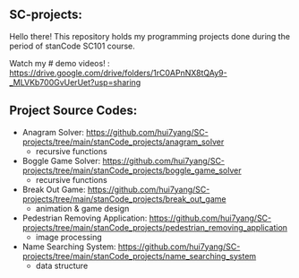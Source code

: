 ## SC-projects:
Hello there!
This repository holds my programming projects done during the period of stanCode SC101 course.

Watch my # demo videos! : https://drive.google.com/drive/folders/1rC0APnNX8tQAy9-_MLVKb700GvUerUet?usp=sharing

## Project Source Codes:
* Anagram Solver: https://github.com/hui7yang/SC-projects/tree/main/stanCode_projects/anagram_solver
  * recursive functions
* Boggle Game Solver: https://github.com/hui7yang/SC-projects/tree/main/stanCode_projects/boggle_game_solver
  * recursive functions
* Break Out Game: https://github.com/hui7yang/SC-projects/tree/main/stanCode_projects/break_out_game
  * animation & game design
* Pedestrian Removing Application: https://github.com/hui7yang/SC-projects/tree/main/stanCode_projects/pedestrian_removing_application
  * image processing
* Name Searching System: https://github.com/hui7yang/SC-projects/tree/main/stanCode_projects/name_searching_system
  * data structure
